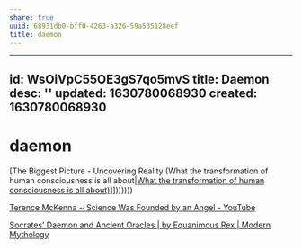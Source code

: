 ```yaml
---
share: true
uuid: 68931db0-bff0-4263-a326-59a535128eef
title: daemon
---
```

---
id: WsOiVpC55OE3gS7qo5mvS
title: Daemon
desc: ''
updated: 1630780068930
created: 1630780068930
---

# daemon
[The Biggest Picture - Uncovering Reality (What the transformation of human consciousness is all about|[What the transformation of human consciousness is all about)](/undefined)]]))))))

[Terence McKenna ~ Science Was Founded by an Angel - YouTube](https://www.youtube.com/watch?v=8X6_0jJbcy0)

[Socrates’ Daemon and Ancient Oracles | by Equanimous Rex | Modern Mythology](https://modernmythology.net/socratess-daemon-and-ancient-oracles-c5c080641ae5)